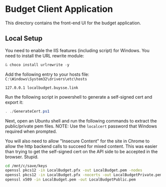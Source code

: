 # Budget Client Application

This directory contains the front-end UI for the budget application.

## Local Setup

You need to enable the IIS features (including script) for Windows.
You need to install the URL rewrite module:

```PowerShell
& choco install urlrewrite -y
```

Add the following entry to your hosts file: `C:\Windows\System32\drivers\etc\hosts`

```
127.0.0.1 localbudget.buysse.link
```

Run the following script in powershell to generate a self-signed cert and export it:

```PowerShell
. ./GenerateCert.ps1
```

Next, open an Ubuntu shell and run the following commands to extract the public/private pem files.
NOTE: Use the `localcert` password that Windows required when prompted.

You will also need to allow "Insecure Content" for the site in Chrome to allow the
http backend calls to succeed for mixed content. This was easier than trying to
get the self-signed cert on the API side to be accepted in the browser. Stupid.

```sh
cd /mnt/c/save/keys
openssl pkcs12 -in LocalBudget.pfx -out LocalBudget.pem -nodes
openssl pkcs12 -in LocalBudget.pfx -nocerts -out LocalBudgetPrivate.pem -nodes
openssl x509 -in LocalBudget.pem -out LocalBudgetPublic.pem
```
